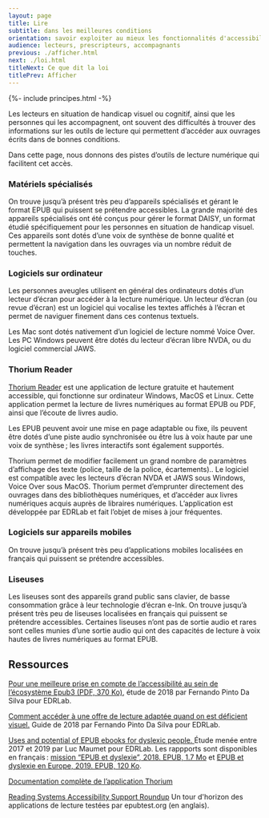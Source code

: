 ```yaml
---
layout: page
title: Lire
subtitle: dans les meilleures conditions
orientation: savoir exploiter au mieux les fonctionnalités d'accessibilité des livres numériques.
audience: lecteurs, prescripteurs, accompagnants
previous: ./afficher.html
next: ./loi.html
titleNext: Ce que dit la loi
titlePrev: Afficher
---
```


<div markdown="1" id="principes">

{%- include principes.html -%}

Les lecteurs en situation de handicap visuel ou cognitif, ainsi que les personnes qui les accompagnent, ont souvent des difficultés à trouver des informations sur les outils de lecture qui permettent d’accéder aux ouvrages écrits dans de bonnes conditions.

Dans cette page, nous donnons des pistes d’outils de lecture numérique qui facilitent cet accès.

### Matériels spécialisés

On trouve jusqu’à présent très peu d’appareils spécialisés et gérant le format EPUB qui puissent se prétendre accessibles. La grande majorité des appareils spécialisés ont été conçus pour gérer le format DAISY, un format étudié spécifiquement pour les personnes en situation de handicap visuel. Ces appareils sont dotés d’une voix de synthèse de bonne qualité et permettent la navigation dans les ouvrages via un nombre réduit de touches.

### Logiciels sur ordinateur

Les personnes aveugles utilisent en général des ordinateurs dotés d’un lecteur d’écran pour accéder à la lecture numérique. Un lecteur d’écran (ou revue d’écran) est un logiciel qui vocalise les textes affichés à l’écran et permet de naviguer finement dans ces contenus textuels.

Les Mac sont dotés nativement d’un logiciel de lecture nommé Voice Over. Les PC Windows peuvent être dotés du lecteur d’écran libre NVDA, ou du logiciel commercial JAWS.

### Thorium Reader

[Thorium Reader](https://www.edrlab.org/software/thorium-reader/) est une application de lecture gratuite et hautement accessible, qui fonctionne sur ordinateur Windows, MacOS et Linux. Cette application permet la lecture de livres numériques au format EPUB ou PDF, ainsi que l’écoute de livres audio.

Les EPUB peuvent avoir une mise en page adaptable ou fixe, ils peuvent être dotés d’une piste audio synchronisée ou être lus à voix haute par une voix de synthèse&#8239;; les livres interactifs sont également supportés.

Thorium permet de modifier facilement un grand nombre de paramètres d’affichage des texte (police, taille de la police, écartements).. Le logiciel est compatible avec les lecteurs d’écran NVDA et JAWS sous Windows, Voice Over sous MacOS.
Thorium permet d’emprunter directement des ouvrages dans des bibliothèques numériques, et d’accéder aux livres numériques acquis auprès de libraires numériques. L’application est développée par EDRLab et fait l’objet de mises à jour fréquentes.

### Logiciels sur appareils mobiles

On trouve jusqu’à présent très peu d’applications mobiles localisées en français qui puissent se prétendre accessibles.

### Liseuses

Les liseuses sont des appareils grand public sans clavier, de basse consommation grâce à leur technologie d’écran e-Ink. On trouve jusqu’à présent très peu de liseuses localisées en français qui puissent se prétendre accessibles. Certaines liseuses n’ont pas de sortie audio et rares sont celles munies d’une sortie audio qui ont des capacités de lecture à voix hautes de livres numériques au format EPUB.

</div>

<section  class="ressources" markdown="1">

## Ressources

<a href="https://www.edrlab.org/public/a11y/EDRLab-a11y-2018.pdf" class="link color_orange">Pour une meilleure prise en compte de l’accessibilité au sein de l’écosystème Epub3 (PDF, 370 Ko)</a>, étude de 2018 par Fernando Pinto Da Silva pour EDRLab.

<a href="https://www.edrlab.org/accessibility/lecture-et-deficience-visuelle/" class="link color_orange">Comment accéder à une offre de lecture adaptée quand on est déficient visuel.</a> Guide de 2018 par Fernando Pinto Da Silva pour EDRLab.

<a href="https://www.edrlab.org/accessibility/epub-and-dyslexia/" class="link color_orange">Uses and potential of EPUB ebooks for dyslexic people. </a> Étude menée entre 2017 et 2019 par Luc Maumet pour EDRLab. Les rappports sont disponibles en français&#8239;: [mission “EPUB et dyslexie”, 2018. EPUB, 1.7 Mo](https://www.edrlab.org/public/a11y/EDRLab-Dyslexie-2018.epub) et [EPUB et dyslexie en Europe, 2019. EPUB, 120 Ko](https://www.edrlab.org/public/a11y/EPUB-dyslexie-en-Europe-2019.epub).

<a href="https://edrlab.github.io/thorium-reader-doc/fr/" class="link color_orange">Documentation complète de l’application Thorium</a>

<a href="https://inclusivepublishing.org/rs-accessibility/" class="link color_orange">Reading Systems Accessibility Support Roundup</a> Un tour d'horizon des applications de lecture testées par epubtest.org (en anglais).



</section>

